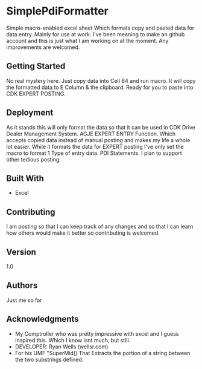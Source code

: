# SimplePdiFormatter

Simple macro-enabled excel sheet Which formats copy and pasted data for data entry. Mainly for use at work. 
I've been meaning to make an github account and this is just what I am working on at the moment. 
Any improvements are welcomed.

## Getting Started

No real mystery here. Just copy data into Cell B4 and run macro. It will copy the formatted data to E Column & the clipboard.
Ready for you to paste into CDK EXPERT POSTING.

## Deployment

As it stands this will only format the data so that it can be used in CDK Drive Dealer Management System. AGJE EXPERT ENTRY Function.
Which accepts copied data instead of manual posting and makes my life a whole lot easier. While it formats the data for EXPERT posting 
I've only set the macro to format 1 Type of entry data. PDI Statements. I plan to support other tedious posting.

## Built With

* Excel

## Contributing
I am posting so that I can keep track of any changes and so that I can learn how others would make it better so contributing is welcomed.

## Version 
1.0

## Authors
Just me so far

## Acknowledgments

* My Comptroller who was pretty impressive with excel and I guess inspired this. Which I know isnt much, but still.
* DEVELOPER: Ryan Wells (wellsr.com)
* For his UMF "SuperMid() That Extracts the portion of a string between the two substrings defined.


